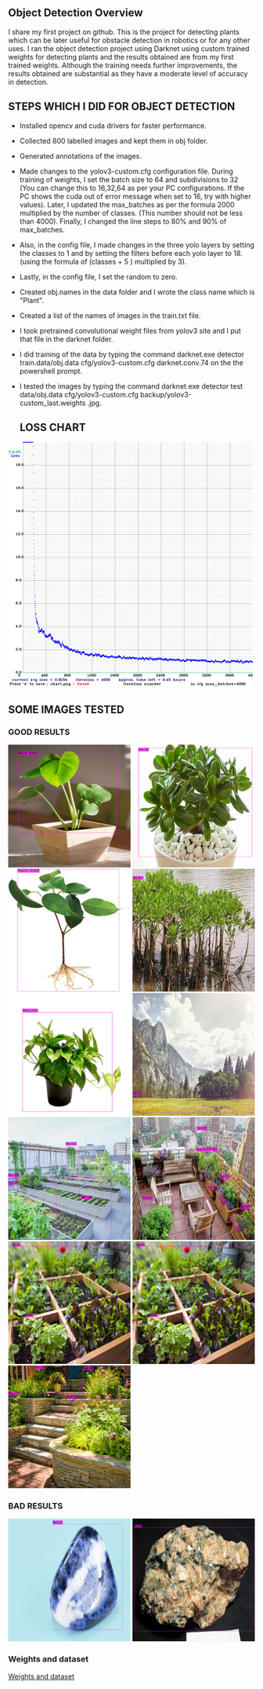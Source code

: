 ## Object Detection Overview

I share my first project on github. This is the project for detecting plants which can be later useful for obstacle detection in robotics or for any other uses. I ran the object detection project using Darknet using custom trained weights for detecting plants and the results obtained are from my first trained weights. Although the training needs further improvements, the results obtained are substantial as they have a moderate level of accuracy in detection.    

## STEPS WHICH I DID FOR OBJECT DETECTION 

* Installed opencv and cuda drivers for faster performance.
* Collected 800 labelled images and kept them in obj folder.
* Generated annotations of the images.
* Made changes to the yolov3-custom.cfg configuration file. During training of weights, I set the batch size to 64 and subdivisions to 32 (You can change this to 16,32,64 as per your PC configurations. If the PC shows the cuda out of error message when set to 16, try with higher values). Later, I updated the max_batches as per the formula 2000 multiplied by the number of classes. (This number should not be less than 4000). Finally, I changed the line steps to 80% and 90% of max_batches.
* Also, in the config file, I made changes in the three yolo layers by setting the classes to 1 and by setting the filters before each yolo layer to 18. (using the formula of (classes + 5 ) multiplied by 3).
* Lastly, in the config file, I set the random to zero.
* Created obj.names in the data folder and I wrote the class name which is "Plant".
* Created a list of the names of images in the train.txt file.
* I took pretrained convolutional weight files from yolov3 site and I put that file in the darknet folder.
* I did training of the data by typing the command darknet.exe detector train.data/obj.data cfg/yolov3-custom.cfg darknet.conv.74 on the the powershell prompt.
* I tested the images by typing the command darknet.exe detector test data/obj.data cfg/yolov3-custom.cfg backup/yolov3-custom_last.weights <image>.jpg.
  
  ## LOSS CHART
<img src="Images/chart.png" width="500" height="500">  

  ## SOME IMAGES TESTED
  ### GOOD RESULTS
  
  <img src="Images/img1.jpg" width="250" height="250">  <img src="Images/img2.jpg" width="250" height="250">  <img src="Images/img3.jpg" width="250" height="250">  <img src="Images/img4.jpg" width="250" height="250">  <img src="Images/img5.jpg" width="250" height="250">  <img src="Images/img6.jpg" width="250" height="250">  <img src="Images/img7.jpg" width="250" height="250">  <img src="Images/img8.jpg" width="250" height="250">  <img src="Images/img9.jpg" width="250" height="250">  <img src="Images/img9.jpg" width="250" height="250">  <img src="Images/img10.jpg" width="250" height="250">
  ### BAD RESULTS
  <img src="Images/wimg1.jpg" width="250" height="250"> <img src="Images/wimg2.jpg" width="250" height="250">
### Weights and dataset
[Weights and dataset](https://drive.google.com/drive/folders/1beg__n2VULdCeJI3YnvHa_JMoQbCUHin?usp=sharing)
